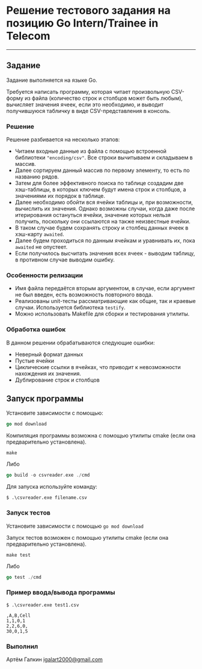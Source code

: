 # Решение тестового задания на позицию Go Intern/Trainee in Telecom
_________________
## Задание
Задание выполняется на языке Go.

Требуется написать программу, которая читает произвольную CSV-форму из файла (количество строк и столбцов может быть
любым), вычисляет значения ячеек, если это необходимо, и выводит получившуюся табличку в виде CSV-представления в
консоль. 

### Решение

Решение разбивается на несколько этапов:
- Читаем входные данные из файла с помощью встроенной библиотеки `"encoding/csv"`. Все строки вычитываем и складываем в массив.
- Далее сортируем данный массив по первому элементу, то есть по названию рядов.
- Затем для более эффективного поиска по таблице создадим две хэш-таблицы, в которых ключем будут имена строк и столбцов, а значениями их порядок в таблице.
- Далее необходимо обойти вся ячейки таблицы и, при возможности, вычислить их значения. Однако возможны случаи, когда даже после итерирования остануться ячейки, значение которых нельзя получить, поскольку они ссылаются на также неизвестные ячейки.
- В таком случае будем сохранять строку и столбец данных ячеек в хэш-карту `awaited`.
- Далее будем проходиться по данным ячейкам и уравнивать их, пока `awaited` не опустеет.
- Если получилось высчитать значения всех ячеек - выводим таблицу, в противном случае выводим ошибку.

### Особенности релизации
- Имя файла передаётся вторым аргументом, в случае, если аргумент не был введен, есть возможность повторного ввода.
- Реализованы unit-тесты рассматривающие как общие, так и краевые случаи. Используется библиотека `testify`.
- Можно использовать Makefile для сборки и тестирования утилиты.

### Обработка ошибок
В данном решении обрабатываются следующие ошибки:
- Неверный формат данных
- Пустые ячейки
- Циклические ссылки в ячейках, что приводит к невозможности нахождения их значения.
- Дублирование строк и столбцов

## Запуск программы

Установите зависимости с помощью:

```go
go mod download
```

Компиляция программы возможна с помощью утилиты cmake (если она предварительно установлена).
```
make
```
Либо 
```go
go build -o csvreader.exe ./cmd
```
Для запуска используйте команду:
```
$ .\csvreader.exe filename.csv
```

### Запуск тестов

Установите зависимости с помощью `go mod download`

Запуск тестов возможен с помощью утилиты cmake (если она предварительно установлена).
```
make test
```
Либо
```go
go test ./cmd
```

### Пример ввода/вывода программы
```
$ .\csvreader.exe test1.csv
```
```
,A,B,Cell
1,1,0,1
2,2,6,0,
30,0,1,5
```

### Выполнил
Артём Галкин igalart2000@gmail.com